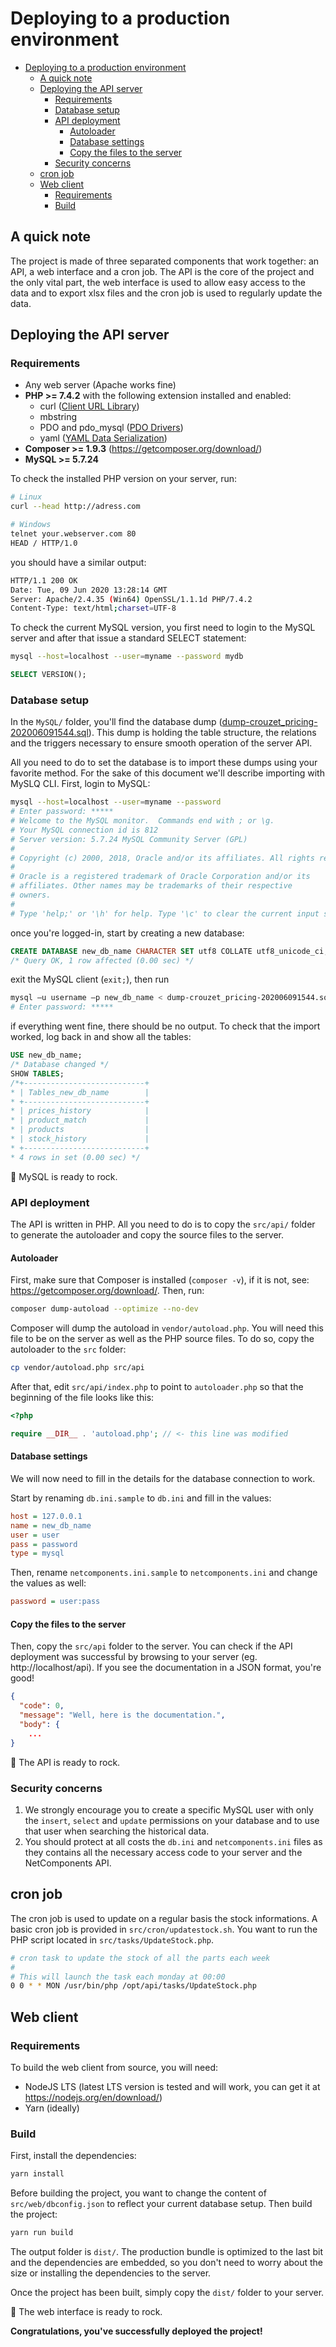 # Deploying to a production environment

- [Deploying to a production environment](#deploying-to-a-production-environment)
  - [A quick note](#a-quick-note)
  - [Deploying the API server](#deploying-the-api-server)
    - [Requirements](#requirements)
    - [Database setup](#database-setup)
    - [API deployment](#api-deployment)
      - [Autoloader](#autoloader)
      - [Database settings](#database-settings)
      - [Copy the files to the server](#copy-the-files-to-the-server)
    - [Security concerns](#security-concerns)
  - [cron job](#cron-job)
  - [Web client](#web-client)
    - [Requirements](#requirements-1)
    - [Build](#build)

## A quick note

The project is made of three separated components that work together: an API, a web interface and a cron job. The API is the core of the project and the only vital part, the web interface is used to allow easy access to the data and to export xlsx files and the cron job is used to regularly update the data.

## Deploying the API server

### Requirements

- Any web server (Apache works fine)
- **PHP >= 7.4.2** with the following extension installed and enabled:
  - curl ([Client URL Library](https://www.php.net/manual/en/book.curl))
  - mbstring
  - PDO and pdo_mysql ([PDO Drivers](https://www.php.net/manual/en/ref.pdo-mysql.php))
  - yaml ([YAML Data Serialization](https://www.php.net/manual/en/book.yaml.php))
- **Composer >= 1.9.3** (https://getcomposer.org/download/)
- **MySQL >= 5.7.24**

To check the installed PHP version on your server, run:

```sh
# Linux
curl --head http://adress.com

# Windows
telnet your.webserver.com 80
HEAD / HTTP/1.0
```

you should have a similar output:

```sh
HTTP/1.1 200 OK
Date: Tue, 09 Jun 2020 13:28:14 GMT
Server: Apache/2.4.35 (Win64) OpenSSL/1.1.1d PHP/7.4.2
Content-Type: text/html;charset=UTF-8
```

To check the current MySQL version, you first need to login to the MySQL server and after that issue a standard SELECT statement:

```sh
mysql --host=localhost --user=myname --password mydb
```

```sql
SELECT VERSION();
```

### Database setup

In the `MySQL/` folder, you'll find the database dump ([dump-crouzet_pricing-202006091544.sql](./MySQL/dump-crouzet_pricing-202006091544.sql)). This dump is holding the table structure, the relations and the triggers necessary to ensure smooth operation of the server API.

All you need to do to set the database is to import these dumps using your favorite method. For the sake of this document we'll describe importing with MySLQ CLI. First, login to MySQL:

```bash
mysql --host=localhost --user=myname --password
# Enter password: *****
# Welcome to the MySQL monitor.  Commands end with ; or \g.
# Your MySQL connection id is 812
# Server version: 5.7.24 MySQL Community Server (GPL)
#
# Copyright (c) 2000, 2018, Oracle and/or its affiliates. All rights reserved.
#
# Oracle is a registered trademark of Oracle Corporation and/or its
# affiliates. Other names may be trademarks of their respective
# owners.
#
# Type 'help;' or '\h' for help. Type '\c' to clear the current input statement.
```

once you're logged-in, start by creating a new database:

```sql
CREATE DATABASE new_db_name CHARACTER SET utf8 COLLATE utf8_unicode_ci;
/* Query OK, 1 row affected (0.00 sec) */
```

exit the MySQL client (`exit;`), then run

```sh
mysql –u username –p new_db_name < dump-crouzet_pricing-202006091544.sql
# Enter password: *****
```

if everything went fine, there should be no output. To check that the import worked, log back in and show all the tables:

```sql
USE new_db_name;
/* Database changed */
SHOW TABLES;
/*+---------------------------+
* | Tables_new_db_name        |
* +---------------------------+
* | prices_history            |
* | product_match             |
* | products                  |
* | stock_history             |
* +---------------------------+
* 4 rows in set (0.00 sec) */
```

🎉 MySQL is ready to rock.

### API deployment

The API is written in PHP. All you need to do is to copy the `src/api/` folder to generate the autoloader and copy the source files to the server.

#### Autoloader

First, make sure that Composer is installed (`composer -v`), if it is not, see: https://getcomposer.org/download/. Then, run:

```sh
composer dump-autoload --optimize --no-dev
```

Composer will dump the autoload in `vendor/autoload.php`. You will need this file to be on the server as well as the PHP source files. To do so, copy the autoloader to the `src` folder:

```sh
cp vendor/autoload.php src/api
```

After that, edit `src/api/index.php` to point to `autoloader.php` so that the beginning of the file looks like this:

```php
<?php

require __DIR__ . 'autoload.php'; // <- this line was modified
```

#### Database settings

We will now need to fill in the details for the database connection to work.

Start by renaming `db.ini.sample` to `db.ini` and fill in the values:

```ini
host = 127.0.0.1
name = new_db_name
user = user
pass = password
type = mysql
```

Then, rename `netcomponents.ini.sample` to `netcomponents.ini` and change the values as well:

```ini
password = user:pass
```

#### Copy the files to the server

Then, copy the `src/api` folder to the server. You can check if the API deployment was successful by browsing to your server (eg. http://localhost/api). If you see the documentation in a JSON format, you're good!

```JSON
{
  "code": 0,
  "message": "Well, here is the documentation.",
  "body": {
    ...
}
```

🎉 The API is ready to rock.

### Security concerns

1. We strongly encourage you to create a specific MySQL user with only the `insert`, `select` and `update` permissions on your database and to use that user when searching the historical data.
2. You should protect at all costs the `db.ini` and `netcomponents.ini` files as they contains all the necessary access code to your server and the NetComponents API.

## cron job

The cron job is used to update on a regular basis the stock informations. A basic cron job is provided in `src/cron/updatestock.sh`. You want to run the PHP script located in `src/tasks/UpdateStock.php`.

```sh
# cron task to update the stock of all the parts each week
#
# This will launch the task each monday at 00:00
0 0 * * MON /usr/bin/php /opt/api/tasks/UpdateStock.php

```

## Web client

### Requirements

To build the web client from source, you will need:

- NodeJS LTS (latest LTS version is tested and will work, you can get it at https://nodejs.org/en/download/)
- Yarn (ideally)

### Build

First, install the dependencies:

```sh
yarn install
```

Before building the project, you want to change the content of `src/web/dbconfig.json` to reflect your current database setup. Then build the project:

```sh
yarn run build
```

The output folder is `dist/`. The production bundle is optimized to the last bit and the dependencies are embedded, so you don't need to worry about the size or installing the dependencies to the server.

Once the project has been built, simply copy the `dist/` folder to your server.

🎉 The web interface is ready to rock.

**Congratulations, you've successfully deployed the project!**
